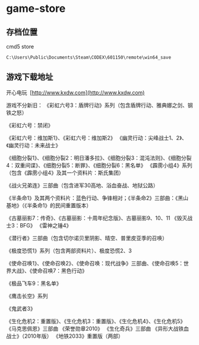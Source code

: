 # game-store

## 存档位置

cmd5 store

```
C:\Users\Public\Documents\Steam\CODEX\601150\remote\win64_save
```

## 游戏下载地址

开心电玩  [http://www.kxdw.com](http://www.kxdw.com)

游戏不分新旧：
《彩虹六号3：盾牌行动》系列（包含盾牌行动、雅典娜之剑、钢铁之怒）

《彩虹六号：禁闭》

《彩虹六号：维加斯1》、《彩虹六号：维加斯2》
《幽灵行动：尖峰战士1、2》、《幽灵行动：未来战士》

《细胞分裂1》、《细胞分裂2：明日潘多拉》、《细胞分裂3：混沌法则》、《细胞分裂4：双重间谍》、《细胞分裂5：断罪》、《细胞分裂6：黑名单》
《霹雳小组4》系列（包含《霹雳小组4》及其一个资料片：斯氏集团）

《战火兄弟连》三部曲（包含进军30高地、浴血奋战、地狱公路）

《半条命1》及其两个资料片：蓝色行动、争锋相对；《半条命2》三部曲：《黑山基地》（《半条命1》的民间重置版本）

《古墓丽影7：传奇》、《古墓丽影：十周年纪念版》、古墓丽影9、10、11
《毁灭战士3：BFG》
《雷神之锤4》

《潜行者》三部曲（包含切尔诺贝里阴影、晴空、普里皮亚季的召唤）

《极度恐慌1》系列（包含两部资料片）、极度恐慌2、3

《使命召唤1》、《使命召唤2》、《使命召唤：现代战争》三部曲、《使命召唤5：世界大战》、《使命召唤7：黑色行动》

《极品飞车9：黑名单》

《鹰击长空》系列

《鬼武者3》

《生化危机2：重置版》、《生化危机3：重置版》、《生化危机4》、《生化危机5》
《马克思佩恩》三部曲
《荣誉勋章2010》
《生化奇兵》三部曲
《异形大战铁血战士》（2010年版）
《地铁2033》重置版（两部）
